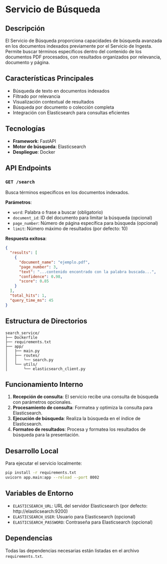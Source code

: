 # Servicio de Búsqueda

## Descripción

El Servicio de Búsqueda proporciona capacidades de búsqueda avanzada en los documentos indexados previamente por el Servicio de Ingesta. Permite buscar términos específicos dentro del contenido de los documentos PDF procesados, con resultados organizados por relevancia, documento y página.

## Características Principales

- Búsqueda de texto en documentos indexados
- Filtrado por relevancia
- Visualización contextual de resultados
- Búsqueda por documento o colección completa
- Integración con Elasticsearch para consultas eficientes

## Tecnologías

- **Framework**: FastAPI
- **Motor de búsqueda**: Elasticsearch
- **Despliegue**: Docker

## API Endpoints

### `GET /search`

Busca términos específicos en los documentos indexados.

**Parámetros**:
- `word`: Palabra o frase a buscar (obligatorio)
- `document_id`: ID del documento para limitar la búsqueda (opcional)
- `page_number`: Número de página específica para búsqueda (opcional)
- `limit`: Número máximo de resultados (por defecto: 10)

**Respuesta exitosa**:
```json
{
  "results": [
    {
      "document_name": "ejemplo.pdf",
      "page_number": 3,
      "text": "...contenido encontrado con la palabra buscada...",
      "confidence": 0.98,
      "score": 0.85
    }
  ],
  "total_hits": 1,
  "query_time_ms": 45
}
```

## Estructura de Directorios

```
search_service/
├── Dockerfile
├── requirements.txt
├── app/
│   ├── main.py
│   ├── routes/
│   │   └── search.py
│   └── utils/
│       └── elasticsearch_client.py
```

## Funcionamiento Interno

1. **Recepción de consulta**: El servicio recibe una consulta de búsqueda con parámetros opcionales.
2. **Procesamiento de consulta**: Formatea y optimiza la consulta para Elasticsearch.
3. **Ejecución de búsqueda**: Realiza la búsqueda en el índice de Elasticsearch.
4. **Formateo de resultados**: Procesa y formatea los resultados de búsqueda para la presentación.

## Desarrollo Local

Para ejecutar el servicio localmente:

```bash
pip install -r requirements.txt
uvicorn app.main:app --reload --port 8002
```

## Variables de Entorno

- `ELASTICSEARCH_URL`: URL del servidor Elasticsearch (por defecto: http://elasticsearch:9200)
- `ELASTICSEARCH_USER`: Usuario para Elasticsearch (opcional)
- `ELASTICSEARCH_PASSWORD`: Contraseña para Elasticsearch (opcional)

## Dependencias

Todas las dependencias necesarias están listadas en el archivo `requirements.txt`.